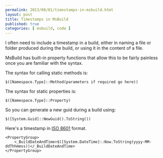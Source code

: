 ```yaml
---
permalink: 2013/08/01/timestamps-in-msbuild.html
layout: post
title: Timestamps in MsBuild
published: true
categories: [ msbuild, code ]
---
```


I often need to include a timestamp in a build, either in naming a file 
or folder produced during the build, or using it in the content of a file.

MsBuild has built-in property functions that allow this to be fairly painless 
once you are familiar with the syntax.

The syntax for calling static methods is:

	$([Namespace.Type]::Method(parameters if required go here))

The syntax for static properties is:

	$([Namespace.Type]::Property)

So you can generate a new guid during a build using:

	$([System.Guid]::NewGuid().ToString())

Here's a timestamp in [ISO 8601](http://en.wikipedia.org/wiki/ISO_8601) format.

	<PropertyGroup>
		<_BuildDateAndTime>$([System.DateTime]::Now.ToString(yyyy-MM-ddThhmmss))</_BuildDateAndTime>
	</PropertyGroup>
